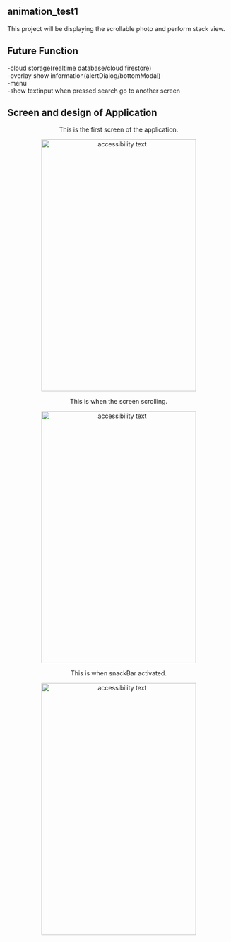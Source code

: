 ## animation_test1

This project will be displaying the scrollable photo and perform stack view.

## Future Function
-cloud storage(realtime database/cloud firestore)<br>
-overlay show information(alertDialog/bottomModal)<br>
-menu<br>
-show textinput when pressed search go to another screen<br>

## Screen and design of Application
<p align="center">
This is the first screen of the application.
</p>
<p align="center">
  <img src="https://raw.githubusercontent.com/nonoyek/animation_test1/master/images/eg3.png" width="350" height="570" alt="accessibility text">
</p>

<p align="center">
This is when the screen scrolling.
</p>
<p align="center">
  <!-- <img src="your_relative_path_here" width="350" title="hover text"> -->
  <img src="https://raw.githubusercontent.com/nonoyek/animation_test1/master/images/eg1.png" width="350" height="570" alt="accessibility text">
</p>
<!-- ![alt text](https://raw.githubusercontent.com/nonoyek/animation_test1/master/images/eg1.png) -->

<p align="center">
This is when snackBar activated.
</p>
<p align="center">
  <!-- <img src="your_relative_path_here" width="350" title="hover text"> -->
  <img src="https://raw.githubusercontent.com/nonoyek/animation_test1/master/images/eg2.png" width="350" height="570" alt="accessibility text">
</p>
